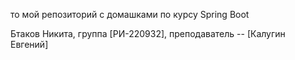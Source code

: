 то мой репозиторий с домашками по курсу Spring Boot

Бтаков Никита, группа [РИ-220932], преподаватель -- [Калугин Евгений]
